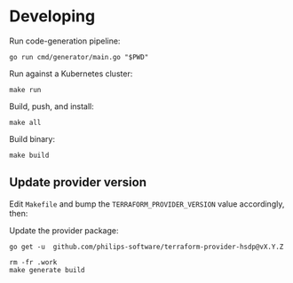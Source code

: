 # Developing

Run code-generation pipeline:
```console
go run cmd/generator/main.go "$PWD"
```

Run against a Kubernetes cluster:

```console
make run
```

Build, push, and install:

```console
make all
```

Build binary:

```console
make build
```

## Update provider version

Edit `Makefile` and bump the `TERRAFORM_PROVIDER_VERSION` value accordingly, then:

Update the provider package:

```shell
go get -u  github.com/philips-software/terraform-provider-hsdp@vX.Y.Z
```

```shell
rm -fr .work
make generate build
```